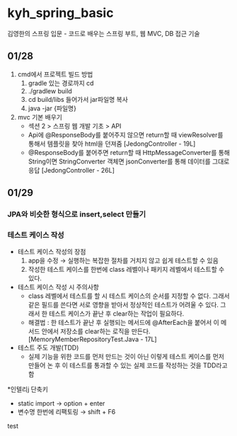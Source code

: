 # kyh_spring_basic
김영한의 스프링 입문 - 코드로 배우는 스프링 부트, 웹 MVC, DB 접근 기술

## 01/28
1. cmd에서 프로젝트 빌드 방법
    1. gradle 있는 경로까지 cd
    2. ./gradlew build
    3. cd build/libs 들어가서 jar파일명 복사
    4. java -jar {파일명}
2. mvc 기본 배우기
   - 섹션 2 > 스프링 웹 개발 기초 > API
   - Api에 @ResponseBody를 붙어주지 않으면 return할 때 viewResolver를 통해서 템플릿을 찾아 html을 던져줌 [JedongController - 19L]
   - @ResponseBody를 붙어주면 return할 때 HttpMessageConverter를 통해 String이면 StringConverter 객체면 jsonConverter를 통해 데이터를 그대로 응답 [JedongController - 26L]

## 01/29
### JPA와 비슷한 형식으로 insert,select 만들기

### 테스트 케이스 작성

- 테스트 케이스 작성의 장점
  1. app을 수정 → 실행하는 복잡한 절차를 거치지 않고 쉽게 테스트할 수 있음
  2. 작성한 테스트 케이스를 한번에 class 레벨이나 패키지 레벨에서 테스트할 수 있다.
- 테스트 케이스 작성 시 주의사항
   - class 레벨에서 테스트를 할 시 테스트 케이스의 순서를 지정할 수 없다. 그래서 같은 필드를 쓴다면 서로 영향을 받아서 정상적인 테스트가 어려울 수 있다.
     그래서 한 테스트 케이스가 끝난 후 clear하는 작업이 필요하다.
   - 해결법 : 한 테스트가 끝난 후 실행되는 메서드에 @AfterEach을 붙어서 이 메서드 안에서 저장소를 clear하는 로직을 만든다. [MemoryMemberRepositoryTest.Java - 17L]
- 테스트 주도 개발(TDD)
   - 실제 기능을 위한 코드를 먼저 만드는 것이 아닌 이렇게 테스트 케이스를 먼저 만들어 논 후 이 테스트를 통과할 수 있는 실제 코드를 작성하는 것을 TDD라고 함

*인텔리j 단축키
- static import → option + enter
- 변수명 한번에 리팩토링 → shift + F6

test
